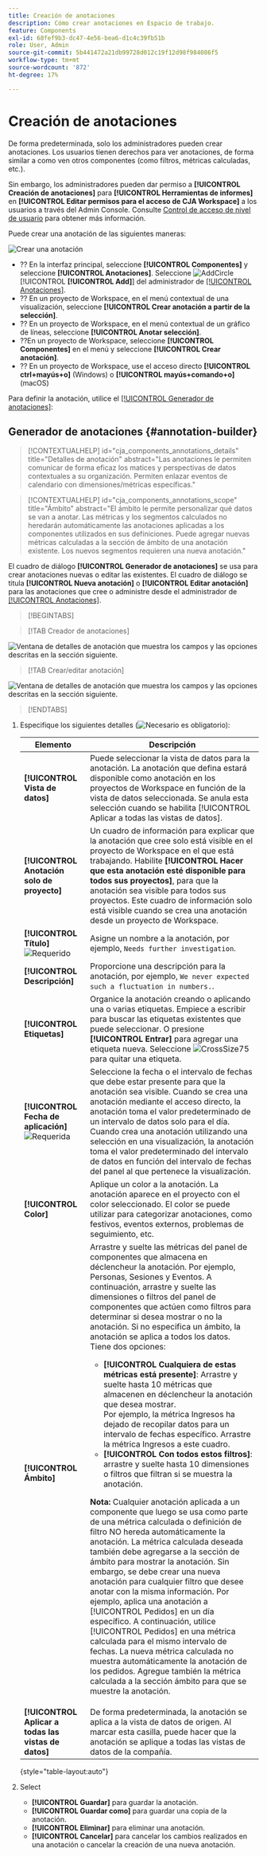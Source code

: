 ```yaml
---
title: Creación de anotaciones
description: Cómo crear anotaciones en Espacio de trabajo.
feature: Components
exl-id: 68fef9b3-dc47-4e56-bea6-d1c4c39fb51b
role: User, Admin
source-git-commit: 5b441472a21db99728d012c19f12d98f984086f5
workflow-type: tm+mt
source-wordcount: '872'
ht-degree: 17%

---
```


# Creación de anotaciones

De forma predeterminada, solo los administradores pueden crear anotaciones. Los usuarios tienen derechos para ver anotaciones, de forma similar a como ven otros componentes (como filtros, métricas calculadas, etc.).

Sin embargo, los administradores pueden dar permiso a **[!UICONTROL Creación de anotaciones]** para **[!UICONTROL Herramientas de informes]** en **[!UICONTROL Editar permisos para el acceso de CJA Workspace]** a los usuarios a través del Admin Console. Consulte [Control de acceso de nivel de usuario](/help/technotes/access-control.md#user-level-access) para obtener más información.

Puede crear una anotación de las siguientes maneras:

![Crear una anotación](assets/create-annotation.png)

* ?? En la interfaz principal, seleccione **[!UICONTROL Componentes]** y seleccione **[!UICONTROL Anotaciones]**. Seleccione ![AddCircle](/help/assets/icons/AddCircle.svg) [!UICONTROL **[!UICONTROL Add]**] del administrador de [[!UICONTROL Anotaciones]](/help/components/annotations/manage-annotations.md).
* ?? En un proyecto de Workspace, en el menú contextual de una visualización, seleccione **[!UICONTROL Crear anotación a partir de la selección]**.
* ?? En un proyecto de Workspace, en el menú contextual de un gráfico de líneas, seleccione **[!UICONTROL Anotar selección]**.
* ??En un proyecto de Workspace, seleccione **[!UICONTROL Componentes]** en el menú y seleccione **[!UICONTROL Crear anotación]**.
* ?? En un proyecto de Workspace, use el acceso directo **[!UICONTROL ctrl+mayús+o]** (Windows) o **[!UICONTROL mayús+comando+o]** (macOS)

Para definir la anotación, utilice el [[!UICONTROL Generador de anotaciones]](#annotation-builder):

<!-- Should we really mention API here. If so, we can do it all over the place in the docs...
| **Use the [Customer Journey Analytics Annotations API](https://developer.adobe.com/cja-apis/docs/endpoints/annotations/)** | The Customer Journey Analytics Annotations APIs allow you to create, update, or retrieve annotations programmatically through Adobe Developer. These APIs use the same data and methods that Adobe uses inside the product UI. |
-->


## Generador de anotaciones {#annotation-builder}

<!-- markdownlint-disable MD034 -->

>[!CONTEXTUALHELP]
>id="cja_components_annotations_details"
>title="Detalles de anotación"
>abstract="Las anotaciones le permiten comunicar de forma eficaz los matices y perspectivas de datos contextuales a su organización. Permiten enlazar eventos de calendario con dimensiones/métricas específicas."

<!-- markdownlint-enable MD034 -->

<!-- markdownlint-disable MD034 -->

>[!CONTEXTUALHELP]
>id="cja_components_annotations_scope"
>title="Ámbito"
>abstract="El ámbito le permite personalizar qué datos se van a anotar. Las métricas y los segmentos calculados no heredarán automáticamente las anotaciones aplicadas a los componentes utilizados en sus definiciones. Puede agregar nuevas métricas calculadas a la sección de ámbito de una anotación existente. Los nuevos segmentos requieren una nueva anotación."

<!-- markdownlint-enable MD034 -->


El cuadro de diálogo **[!UICONTROL Generador de anotaciones]** se usa para crear anotaciones nuevas o editar las existentes. El cuadro de diálogo se titula **[!UICONTROL Nueva anotación]** o **[!UICONTROL Editar anotación]** para las anotaciones que cree o administre desde el administrador de [[!UICONTROL Anotaciones]](/help/components/annotations/manage-annotations.md).


>[!BEGINTABS]

>[!TAB Creador de anotaciones]

![Ventana de detalles de anotación que muestra los campos y las opciones descritas en la sección siguiente.](assets/annotation-builder.png)

>[!TAB Crear/editar anotación]

![Ventana de detalles de anotación que muestra los campos y las opciones descritas en la sección siguiente.](assets/create-edit-annotation.png)

>[!ENDTABS]

1. Especifique los siguientes detalles (![Necesario](/help/assets/icons/Required.svg) es obligatorio):

   | Elemento | Descripción |
   | --- | --- |
   | **[!UICONTROL Vista de datos]** | Puede seleccionar la vista de datos para la anotación. La anotación que defina estará disponible como anotación en los proyectos de Workspace en función de la vista de datos seleccionada. Se anula esta selección cuando se habilita [!UICONTROL Aplicar a todas las vistas de datos]. |
   | **[!UICONTROL Anotación solo de proyecto]** | Un cuadro de información para explicar que la anotación que cree solo está visible en el proyecto de Workspace en el que está trabajando. Habilite **[!UICONTROL Hacer que esta anotación esté disponible para todos sus proyectos]**, para que la anotación sea visible para todos sus proyectos. Este cuadro de información solo está visible cuando se crea una anotación desde un proyecto de Workspace. |
   | **[!UICONTROL Título]** ![Requerido](/help/assets/icons/Required.svg) | Asigne un nombre a la anotación, por ejemplo, `Needs further investigation`. |
   | **[!UICONTROL Descripción]** | Proporcione una descripción para la anotación, por ejemplo, `We never expected such a fluctuation in numbers.`. |
   | **[!UICONTROL Etiquetas]** | Organice la anotación creando o aplicando una o varias etiquetas. Empiece a escribir para buscar las etiquetas existentes que puede seleccionar. O presione **[!UICONTROL Entrar]** para agregar una etiqueta nueva. Seleccione ![CrossSize75](/help/assets/icons/CrossSize75.svg) para quitar una etiqueta. |
   | **[!UICONTROL Fecha de aplicación]** ![Requerida](/help/assets/icons/Required.svg) | Seleccione la fecha o el intervalo de fechas que debe estar presente para que la anotación sea visible. Cuando se crea una anotación mediante el acceso directo, la anotación toma el valor predeterminado de un intervalo de datos solo para el día. Cuando crea una anotación utilizando una selección en una visualización, la anotación toma el valor predeterminado del intervalo de datos en función del intervalo de fechas del panel al que pertenece la visualización. |
   | **[!UICONTROL Color]** | Aplique un color a la anotación. La anotación aparece en el proyecto con el color seleccionado. El color se puede utilizar para categorizar anotaciones, como festivos, eventos externos, problemas de seguimiento, etc. |
   | **[!UICONTROL Ámbito]** | Arrastre y suelte las métricas del panel de componentes que almacena en déclencheur la anotación. Por ejemplo, Personas, Sesiones y Eventos. A continuación, arrastre y suelte las dimensiones o filtros del panel de componentes que actúen como filtros para determinar si desea mostrar o no la anotación. Si no especifica un ámbito, la anotación se aplica a todos los datos. <br/>Tiene dos opciones:<ul><li>**[!UICONTROL Cualquiera de estas métricas está presente]**: Arrastre y suelte hasta 10 métricas que almacenen en déclencheur la anotación que desea mostrar.<br/>Por ejemplo, la métrica Ingresos ha dejado de recopilar datos para un intervalo de fechas específico. Arrastre la métrica Ingresos a este cuadro.</li><li>**[!UICONTROL Con todos estos filtros]**: arrastre y suelte hasta 10 dimensiones o filtros que filtran si se muestra la anotación.</li></ul><p><p>**Nota:** Cualquier anotación aplicada a un componente que luego se usa como parte de una métrica calculada o definición de filtro NO hereda automáticamente la anotación. La métrica calculada deseada también debe agregarse a la sección de ámbito para mostrar la anotación. Sin embargo, se debe crear una nueva anotación para cualquier filtro que desee anotar con la misma información. Por ejemplo, aplica una anotación a [!UICONTROL Pedidos] en un día específico. A continuación, utilice [!UICONTROL Pedidos] en una métrica calculada para el mismo intervalo de fechas. La nueva métrica calculada no muestra automáticamente la anotación de los pedidos. Agregue también la métrica calculada a la sección ámbito para que se muestre la anotación. |
   | **[!UICONTROL Aplicar a todas las vistas de datos]** | De forma predeterminada, la anotación se aplica a la vista de datos de origen. Al marcar esta casilla, puede hacer que la anotación se aplique a todas las vistas de datos de la compañía. |

   {style="table-layout:auto"}

1. Select
   * **[!UICONTROL Guardar]** para guardar la anotación.
   * **[!UICONTROL Guardar como]** para guardar una copia de la anotación.
   * **[!UICONTROL Eliminar]** para eliminar una anotación.
   * **[!UICONTROL Cancelar]** para cancelar los cambios realizados en una anotación o cancelar la creación de una nueva anotación.

